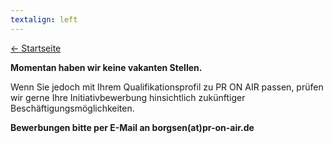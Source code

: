 ```yaml
---
textalign: left
---
```


[← Startseite](/)




**Momentan haben wir keine vakanten Stellen.**

Wenn Sie jedoch mit Ihrem Qualifikationsprofil zu PR ON AIR passen, prüfen wir gerne Ihre Initiativbewerbung hinsichtlich zukünftiger Beschäftigungsmöglichkeiten.

**Bewerbungen bitte per E-Mail an borgsen(at)pr-on-air.de**
